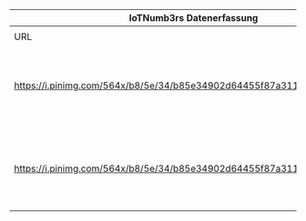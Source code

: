 |IoTNumb3rs Datenerfassung|||||||||||
| ---- | ---- | ---- | ---- | ---- | ---- | ---- | ---- | ---- | ---- | ---- |
||||||||||||
|URL|home_url|filename|device_class|device_count|market_class|market_volume|prognosis_year|publication_year|authorship_class|Dropbox folder|
|https://i.pinimg.com/564x/b8/5e/34/b85e34902d64455f87a3118b00945495.jpg|http://blog.wiwo.de/look-at-it/2016/07/26/big-data-32-milliarden-dollar-umsatz-bis-2017-erwartet-125-milliarden-dollar-2015-realitaet/|file1_b85e34902d64455f87a3118b00945495.jpg|||value|16100000000|2014|2016|company|JinlinHolic/20190115-1500|
|https://i.pinimg.com/564x/b8/5e/34/b85e34902d64455f87a3118b00945495.jpg|http://blog.wiwo.de/look-at-it/2016/07/26/big-data-32-milliarden-dollar-umsatz-bis-2017-erwartet-125-milliarden-dollar-2015-realitaet/|file1_b85e34902d64455f87a3118b00945495.jpg|||value|32400000000|2017|2016|company|JinlinHolic/20190115-1500|
